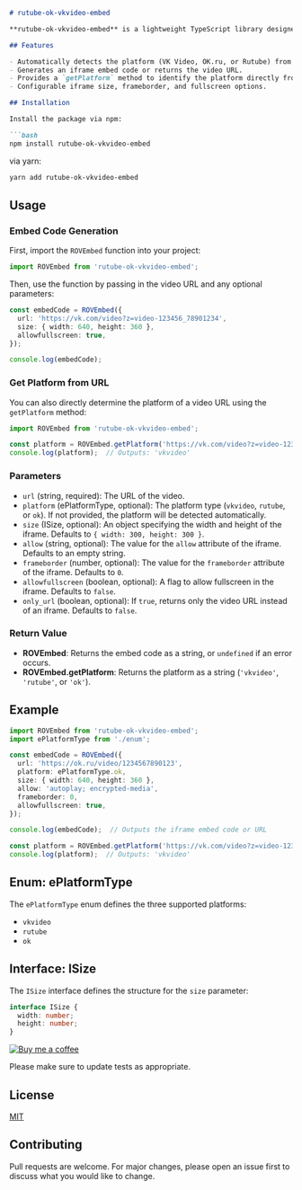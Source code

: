 ```markdown
# rutube-ok-vkvideo-embed

**rutube-ok-vkvideo-embed** is a lightweight TypeScript library designed to generate embed codes for videos from VK Video, OK.ru, and Rutube by providing a URL. The library automatically detects the platform from the provided URL and generates the appropriate iframe or direct URL.

## Features

- Automatically detects the platform (VK Video, OK.ru, or Rutube) from the URL.
- Generates an iframe embed code or returns the video URL.
- Provides a `getPlatform` method to identify the platform directly from a URL.
- Configurable iframe size, frameborder, and fullscreen options.

## Installation

Install the package via npm:

```bash
npm install rutube-ok-vkvideo-embed
```

via yarn:

```bash
yarn add rutube-ok-vkvideo-embed
```

## Usage

### Embed Code Generation

First, import the `ROVEmbed` function into your project:

```typescript
import ROVEmbed from 'rutube-ok-vkvideo-embed';
```

Then, use the function by passing in the video URL and any optional parameters:

```typescript
const embedCode = ROVEmbed({
  url: 'https://vk.com/video?z=video-123456_78901234',
  size: { width: 640, height: 360 },
  allowfullscreen: true,
});

console.log(embedCode);
```

### Get Platform from URL

You can also directly determine the platform of a video URL using the `getPlatform` method:

```typescript
import ROVEmbed from 'rutube-ok-vkvideo-embed';

const platform = ROVEmbed.getPlatform('https://vk.com/video?z=video-123456_78901234');
console.log(platform);  // Outputs: 'vkvideo'
```

### Parameters

- `url` (string, required): The URL of the video.
- `platform` (ePlatformType, optional): The platform type (`vkvideo`, `rutube`, or `ok`). If not provided, the platform will be detected automatically.
- `size` (ISize, optional): An object specifying the width and height of the iframe. Defaults to `{ width: 300, height: 300 }`.
- `allow` (string, optional): The value for the `allow` attribute of the iframe. Defaults to an empty string.
- `frameborder` (number, optional): The value for the `frameborder` attribute of the iframe. Defaults to `0`.
- `allowfullscreen` (boolean, optional): A flag to allow fullscreen in the iframe. Defaults to `false`.
- `only_url` (boolean, optional): If `true`, returns only the video URL instead of an iframe. Defaults to `false`.

### Return Value

- **ROVEmbed**: Returns the embed code as a string, or `undefined` if an error occurs.
- **ROVEmbed.getPlatform**: Returns the platform as a string (`'vkvideo'`, `'rutube'`, or `'ok'`).

## Example

```typescript
import ROVEmbed from 'rutube-ok-vkvideo-embed';
import ePlatformType from './enum';

const embedCode = ROVEmbed({
  url: 'https://ok.ru/video/1234567890123',
  platform: ePlatformType.ok,
  size: { width: 640, height: 360 },
  allow: 'autoplay; encrypted-media',
  frameborder: 0,
  allowfullscreen: true,
});

console.log(embedCode);  // Outputs the iframe embed code or URL

const platform = ROVEmbed.getPlatform('https://vk.com/video?z=video-123456_78901234');
console.log(platform);  // Outputs: 'vkvideo'
```

## Enum: ePlatformType

The `ePlatformType` enum defines the three supported platforms:

- `vkvideo`
- `rutube`
- `ok`

## Interface: ISize

The `ISize` interface defines the structure for the `size` parameter:

```typescript
interface ISize {
  width: number;
  height: number;
}
```

[![Buy me a coffee](https://img.buymeacoffee.com/button-api/?text=Buy%20me%20a%20coffee&emoji=&slug=nmehdiyev&button_colour=FFDD00&font_colour=000000&font_family=Cookie&outline_colour=000000&coffee_colour=ffffff)](https://www.buymeacoffee.com/nmehdiyev)

Please make sure to update tests as appropriate.

## License

[MIT](https://choosealicense.com/licenses/mit/)

## Contributing

Pull requests are welcome. For major changes, please open an issue first
to discuss what you would like to change.